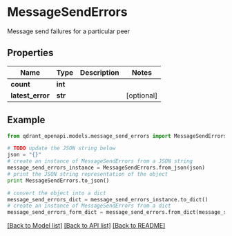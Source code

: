 # MessageSendErrors

Message send failures for a particular peer

## Properties
Name | Type | Description | Notes
------------ | ------------- | ------------- | -------------
**count** | **int** |  | 
**latest_error** | **str** |  | [optional] 

## Example

```python
from qdrant_openapi.models.message_send_errors import MessageSendErrors

# TODO update the JSON string below
json = "{}"
# create an instance of MessageSendErrors from a JSON string
message_send_errors_instance = MessageSendErrors.from_json(json)
# print the JSON string representation of the object
print MessageSendErrors.to_json()

# convert the object into a dict
message_send_errors_dict = message_send_errors_instance.to_dict()
# create an instance of MessageSendErrors from a dict
message_send_errors_form_dict = message_send_errors.from_dict(message_send_errors_dict)
```
[[Back to Model list]](../README.md#documentation-for-models) [[Back to API list]](../README.md#documentation-for-api-endpoints) [[Back to README]](../README.md)


